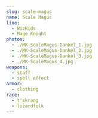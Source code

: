 ```yaml
---
slug: scale-magus
name: Scale Magus
line:
  - WizKids
  - Mage Knight
photos:
  - ./MK-ScaleMagus-Dankel_1.jpg
  - ./MK-ScaleMagus-Dankel_2.jpg
  - ./MK-ScaleMagus-Dankel_3.jpg
  - ./MK-ScaleMagus_4.jpg
weapons:
  - staff
  - spell effect
armor:
  - clothing
race:
  - t'skrang
  - lizardfolk
---
```

